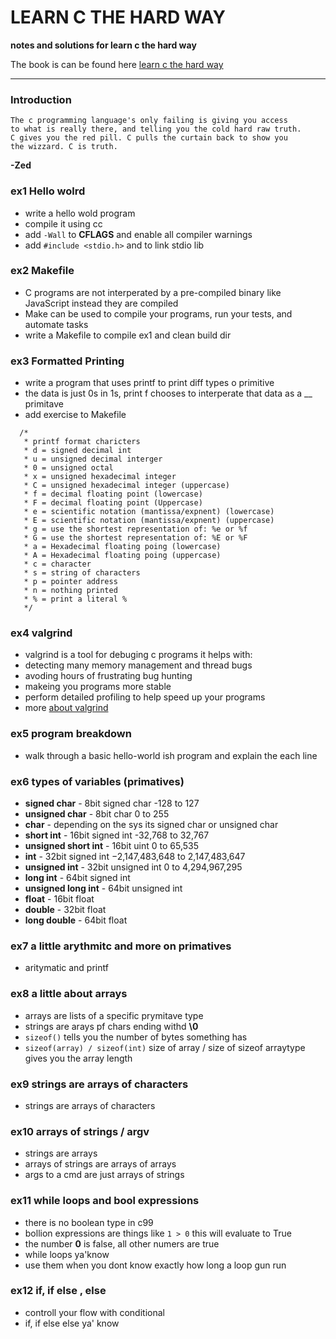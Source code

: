 LEARN C THE HARD WAY
====================

**notes and solutions for learn c the hard way**

The book is can be found here [learn c the hard way](http://c.learncodethehardway.org/book/)  

----
### Introduction
```
The c programming language's only failing is giving you access
to what is really there, and telling you the cold hard raw truth. 
C gives you the red pill. C pulls the curtain back to show you 
the wizzard. C is truth.
```
**-Zed**

### ex1 Hello wolrd
* write a hello wold program
* compile it using cc
* add `-Wall` to **CFLAGS** and enable all compiler warnings
* add `#include <stdio.h>` and to link stdio lib

### ex2 Makefile
* C programs are not interperated by a pre-compiled binary like JavaScript instead they are compiled
* Make can be used to compile your programs, run your tests, and automate tasks
* write a Makefile to compile ex1 and clean build dir

### ex3 Formatted Printing 
* write a program that uses printf to print diff types o primitive
* the data is just 0s in 1s, print f chooses to interperate that data as a __ primitave
* add exercise to Makefile
```
  /*
   * printf format charicters
   * d = signed decimal int
   * u = unsigned decimal interger
   * 0 = unsigned octal
   * x = unsigned hexadecimal integer
   * C = unsigned hexadecimal integer (uppercase)
   * f = decimal floating point (lowercase)
   * F = decimal floating point (Uppercase)
   * e = scientific notation (mantissa/expnent) (lowercase)
   * E = scientific notation (mantissa/expnent) (uppercase)
   * g = use the shortest representation of: %e or %f
   * G = use the shortest representation of: %E or %F
   * a = Hexadecimal floating poing (lowercase)
   * A = Hexadecimal floating poing (uppercase)
   * c = character
   * s = string of characters
   * p = pointer address
   * n = nothing printed
   * % = print a literal % 
   */
```

### ex4 valgrind
* valgrind is a tool for debuging c programs it helps with:
 * detecting many memory management and thread bugs
 * avoding hours of frustrating bug hunting
 * makeing you programs more stable
 * perform detailed profiling to help speed up your programs
 * more [about valgrind](http://valgrind.org/info/about.html)
 
### ex5 program breakdown
* walk through a basic hello-world ish program and explain the each line

### ex6 types of variables (primatives)
* **signed char** - 8bit signed char -128 to 127
* **unsigned char** - 8bit char 0 to 255
* **char** - depending on the sys its signed char or unsigned char
* **short int** - 16bit signed int -32,768 to 32,767
* **unsigned short int** - 16bit uint 0 to 65,535
* **int** - 32bit signed int −2,147,483,648 to 2,147,483,647
* **unsigned int** - 32bit unsigned int 0 to 4,294,967,295
* **long int** - 64bit signed int 
* **unsigned long int** - 64bit unsigned int
* **float** - 16bit float
* **double** - 32bit float
* **long double** - 64bit float

### ex7 a little arythmitc and more on primatives
* aritymatic and printf

### ex8 a little about arrays
* arrays are lists of a specific prymitave type
* strings are arays pf chars ending withd **\0**
* `sizeof()` tells you the number of bytes something has
* `sizeof(array) / sizeof(int)` size of array / size of sizeof arraytype gives you the array length

### ex9 strings are arrays of characters
* strings are arrays of characters

### ex10 arrays of strings / argv
* strings are arrays
* arrays of strings are arrays of arrays
* args to a cmd are just arrays of strings

### ex11 while loops and bool expressions
* there is no boolean type in c99
* bollion expressions are things like `1 > 0` this will evaluate to True
* the number **0** is false, all other numers are true
* while loops ya'know
 * use them when you dont know exactly how long a loop gun run

### ex12 if, if else , else
* controll your flow with conditional
* if, if else else ya' know
